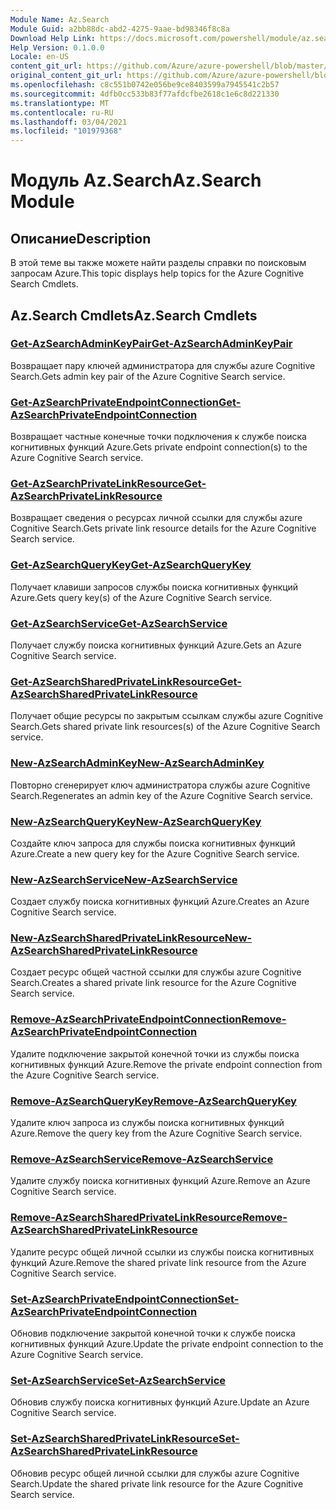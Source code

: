 ```yaml
---
Module Name: Az.Search
Module Guid: a2bb88dc-abd2-4275-9aae-bd98346f8c8a
Download Help Link: https://docs.microsoft.com/powershell/module/az.search
Help Version: 0.1.0.0
Locale: en-US
content_git_url: https://github.com/Azure/azure-powershell/blob/master/src/Search/Search/help/Az.Search.md
original_content_git_url: https://github.com/Azure/azure-powershell/blob/master/src/Search/Search/help/Az.Search.md
ms.openlocfilehash: c8c551b0742e056be9ce8403599a7945541c2b57
ms.sourcegitcommit: 4dfb0cc533b83f77afdcfbe2618c1e6c8d221330
ms.translationtype: MT
ms.contentlocale: ru-RU
ms.lasthandoff: 03/04/2021
ms.locfileid: "101979368"
---
```

# <span data-ttu-id="678e9-101">Модуль Az.Search</span><span class="sxs-lookup"><span data-stu-id="678e9-101">Az.Search Module</span></span>
## <span data-ttu-id="678e9-102">Описание</span><span class="sxs-lookup"><span data-stu-id="678e9-102">Description</span></span>
<span data-ttu-id="678e9-103">В этой теме вы также можете найти разделы справки по поисковым запросам Azure.</span><span class="sxs-lookup"><span data-stu-id="678e9-103">This topic displays help topics for the Azure Cognitive Search Cmdlets.</span></span>

## <span data-ttu-id="678e9-104">Az.Search Cmdlets</span><span class="sxs-lookup"><span data-stu-id="678e9-104">Az.Search Cmdlets</span></span>
### [<span data-ttu-id="678e9-105">Get-AzSearchAdminKeyPair</span><span class="sxs-lookup"><span data-stu-id="678e9-105">Get-AzSearchAdminKeyPair</span></span>](Get-AzSearchAdminKeyPair.md)
<span data-ttu-id="678e9-106">Возвращает пару ключей администратора для службы azure Cognitive Search.</span><span class="sxs-lookup"><span data-stu-id="678e9-106">Gets admin key pair of the Azure Cognitive Search service.</span></span>

### [<span data-ttu-id="678e9-107">Get-AzSearchPrivateEndpointConnection</span><span class="sxs-lookup"><span data-stu-id="678e9-107">Get-AzSearchPrivateEndpointConnection</span></span>](Get-AzSearchPrivateEndpointConnection.md)
<span data-ttu-id="678e9-108">Возвращает частные конечные точки подключения к службе поиска когнитивных функций Azure.</span><span class="sxs-lookup"><span data-stu-id="678e9-108">Gets private endpoint connection(s) to the Azure Cognitive Search service.</span></span>

### [<span data-ttu-id="678e9-109">Get-AzSearchPrivateLinkResource</span><span class="sxs-lookup"><span data-stu-id="678e9-109">Get-AzSearchPrivateLinkResource</span></span>](Get-AzSearchPrivateLinkResource.md)
<span data-ttu-id="678e9-110">Возвращает сведения о ресурсах личной ссылки для службы azure Cognitive Search.</span><span class="sxs-lookup"><span data-stu-id="678e9-110">Gets private link resource details for the Azure Cognitive Search service.</span></span>

### [<span data-ttu-id="678e9-111">Get-AzSearchQueryKey</span><span class="sxs-lookup"><span data-stu-id="678e9-111">Get-AzSearchQueryKey</span></span>](Get-AzSearchQueryKey.md)
<span data-ttu-id="678e9-112">Получает клавиши запросов службы поиска когнитивных функций Azure.</span><span class="sxs-lookup"><span data-stu-id="678e9-112">Gets query key(s) of the Azure Cognitive Search service.</span></span>

### [<span data-ttu-id="678e9-113">Get-AzSearchService</span><span class="sxs-lookup"><span data-stu-id="678e9-113">Get-AzSearchService</span></span>](Get-AzSearchService.md)
<span data-ttu-id="678e9-114">Получает службу поиска когнитивных функций Azure.</span><span class="sxs-lookup"><span data-stu-id="678e9-114">Gets an Azure Cognitive Search service.</span></span>

### [<span data-ttu-id="678e9-115">Get-AzSearchSharedPrivateLinkResource</span><span class="sxs-lookup"><span data-stu-id="678e9-115">Get-AzSearchSharedPrivateLinkResource</span></span>](Get-AzSearchSharedPrivateLinkResource.md)
<span data-ttu-id="678e9-116">Получает общие ресурсы по закрытым ссылкам службы azure Cognitive Search.</span><span class="sxs-lookup"><span data-stu-id="678e9-116">Gets shared private link resources(s) of the Azure Cognitive Search service.</span></span>

### [<span data-ttu-id="678e9-117">New-AzSearchAdminKey</span><span class="sxs-lookup"><span data-stu-id="678e9-117">New-AzSearchAdminKey</span></span>](New-AzSearchAdminKey.md)
<span data-ttu-id="678e9-118">Повторно сгенерирует ключ администратора службы azure Cognitive Search.</span><span class="sxs-lookup"><span data-stu-id="678e9-118">Regenerates an admin key of the Azure Cognitive Search service.</span></span>

### [<span data-ttu-id="678e9-119">New-AzSearchQueryKey</span><span class="sxs-lookup"><span data-stu-id="678e9-119">New-AzSearchQueryKey</span></span>](New-AzSearchQueryKey.md)
<span data-ttu-id="678e9-120">Создайте ключ запроса для службы поиска когнитивных функций Azure.</span><span class="sxs-lookup"><span data-stu-id="678e9-120">Create a new query key for the Azure Cognitive Search service.</span></span>

### [<span data-ttu-id="678e9-121">New-AzSearchService</span><span class="sxs-lookup"><span data-stu-id="678e9-121">New-AzSearchService</span></span>](New-AzSearchService.md)
<span data-ttu-id="678e9-122">Создает службу поиска когнитивных функций Azure.</span><span class="sxs-lookup"><span data-stu-id="678e9-122">Creates an Azure Cognitive Search service.</span></span>

### [<span data-ttu-id="678e9-123">New-AzSearchSharedPrivateLinkResource</span><span class="sxs-lookup"><span data-stu-id="678e9-123">New-AzSearchSharedPrivateLinkResource</span></span>](New-AzSearchSharedPrivateLinkResource.md)
<span data-ttu-id="678e9-124">Создает ресурс общей частной ссылки для службы azure Cognitive Search.</span><span class="sxs-lookup"><span data-stu-id="678e9-124">Creates a shared private link resource for the Azure Cognitive Search service.</span></span>

### [<span data-ttu-id="678e9-125">Remove-AzSearchPrivateEndpointConnection</span><span class="sxs-lookup"><span data-stu-id="678e9-125">Remove-AzSearchPrivateEndpointConnection</span></span>](Remove-AzSearchPrivateEndpointConnection.md)
<span data-ttu-id="678e9-126">Удалите подключение закрытой конечной точки из службы поиска когнитивных функций Azure.</span><span class="sxs-lookup"><span data-stu-id="678e9-126">Remove the private endpoint connection from the Azure Cognitive Search service.</span></span>

### [<span data-ttu-id="678e9-127">Remove-AzSearchQueryKey</span><span class="sxs-lookup"><span data-stu-id="678e9-127">Remove-AzSearchQueryKey</span></span>](Remove-AzSearchQueryKey.md)
<span data-ttu-id="678e9-128">Удалите ключ запроса из службы поиска когнитивных функций Azure.</span><span class="sxs-lookup"><span data-stu-id="678e9-128">Remove the query key from the Azure Cognitive Search service.</span></span>

### [<span data-ttu-id="678e9-129">Remove-AzSearchService</span><span class="sxs-lookup"><span data-stu-id="678e9-129">Remove-AzSearchService</span></span>](Remove-AzSearchService.md)
<span data-ttu-id="678e9-130">Удалите службу поиска когнитивных функций Azure.</span><span class="sxs-lookup"><span data-stu-id="678e9-130">Remove an Azure Cognitive Search service.</span></span>

### [<span data-ttu-id="678e9-131">Remove-AzSearchSharedPrivateLinkResource</span><span class="sxs-lookup"><span data-stu-id="678e9-131">Remove-AzSearchSharedPrivateLinkResource</span></span>](Remove-AzSearchSharedPrivateLinkResource.md)
<span data-ttu-id="678e9-132">Удалите ресурс общей личной ссылки из службы поиска когнитивных функций Azure.</span><span class="sxs-lookup"><span data-stu-id="678e9-132">Remove the shared private link resource from the Azure Cognitive Search service.</span></span>

### [<span data-ttu-id="678e9-133">Set-AzSearchPrivateEndpointConnection</span><span class="sxs-lookup"><span data-stu-id="678e9-133">Set-AzSearchPrivateEndpointConnection</span></span>](Set-AzSearchPrivateEndpointConnection.md)
<span data-ttu-id="678e9-134">Обновив подключение закрытой конечной точки к службе поиска когнитивных функций Azure.</span><span class="sxs-lookup"><span data-stu-id="678e9-134">Update the private endpoint connection to the Azure Cognitive Search service.</span></span>

### [<span data-ttu-id="678e9-135">Set-AzSearchService</span><span class="sxs-lookup"><span data-stu-id="678e9-135">Set-AzSearchService</span></span>](Set-AzSearchService.md)
<span data-ttu-id="678e9-136">Обновив службу поиска когнитивных функций Azure.</span><span class="sxs-lookup"><span data-stu-id="678e9-136">Update an Azure Cognitive Search service.</span></span>

### [<span data-ttu-id="678e9-137">Set-AzSearchSharedPrivateLinkResource</span><span class="sxs-lookup"><span data-stu-id="678e9-137">Set-AzSearchSharedPrivateLinkResource</span></span>](Set-AzSearchSharedPrivateLinkResource.md)
<span data-ttu-id="678e9-138">Обновив ресурс общей личной ссылки для службы azure Cognitive Search.</span><span class="sxs-lookup"><span data-stu-id="678e9-138">Update the shared private link resource for the Azure Cognitive Search service.</span></span>

